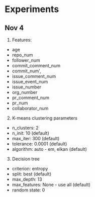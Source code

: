 # Experiments

## Nov 4

1. Features:
* age
* repo_num
* follower_num
* commit_comment_num
* commit_num',
* issue_comment_num
* issue_event_num
* issue_number
* org_number
* pr_comment_num
* pr_num
* collaborator_num

2. K-means clustering parameters
* n_clusters: 2
* n_init: 10 (default)
* max_iter: 300 (default)
* tolerance: 0.0001 (default)
* algorithm: auto - em, elkan (default) 

3. Decision tree
* criterion: entropy
* split: best (default)
* max_depth: 13
* max_features: None - use all (default)
* random state: 0
